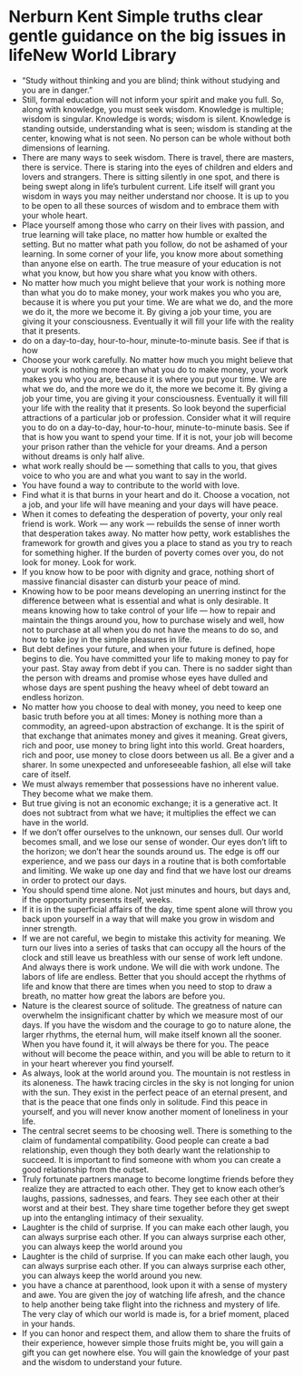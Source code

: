 # Nerburn Kent  Simple truths clear  gentle guidance on the big issues in lifeNew World Library
- “Study without thinking and you are blind; think without studying and you are in danger.”
- Still, formal education will not inform your spirit and make you full. So, along with knowledge, you must seek wisdom. Knowledge is multiple; wisdom is singular. Knowledge is words; wisdom is silent. Knowledge is standing outside, understanding what is seen; wisdom is standing at the center, knowing what is not seen. No person can be whole without both dimensions of learning.
- There are many ways to seek wisdom. There is travel, there are masters, there is service. There is staring into the eyes of children and elders and lovers and strangers. There is sitting silently in one spot, and there is being swept along in life’s turbulent current. Life itself will grant you wisdom in ways you may neither understand nor choose. It is up to you to be open to all these sources of wisdom and to embrace them with your whole heart.
- Place yourself among those who carry on their lives with passion, and true learning will take place, no matter how humble or exalted the setting. But no matter what path you follow, do not be ashamed of your learning. In some corner of your life, you know more about something than anyone else on earth. The true measure of your education is not what you know, but how you share what you know with others.
- No matter how much you might believe that your work is nothing more than what you do to make money, your work makes you who you are, because it is where you put your time. We are what we do, and the more we do it, the more we become it. By giving a job your time, you are giving it your consciousness. Eventually it will fill your life with the reality that it presents.
- do on a day-to-day, hour-to-hour, minute-to-minute basis. See if that is how
- Choose your work carefully. No matter how much you might believe that your work is nothing more than what you do to make money, your work makes you who you are, because it is where you put your time. We are what we do, and the more we do it, the more we become it. By giving a job your time, you are giving it your consciousness. Eventually it will fill your life with the reality that it presents. So look beyond the superficial attractions of a particular job or profession. Consider what it will require you to do on a day-to-day, hour-to-hour, minute-to-minute basis. See if that is how you want to spend your time. If it is not, your job will become your prison rather than the vehicle for your dreams. And a person without dreams is only half alive.
- what work really should be — something that calls to you, that gives voice to who you are and what you want to say in the world.
- You have found a way to contribute to the world with love.
- Find what it is that burns in your heart and do it. Choose a vocation, not a job, and your life will have meaning and your days will have peace.
- When it comes to defeating the desperation of poverty, your only real friend is work. Work — any work — rebuilds the sense of inner worth that desperation takes away. No matter how petty, work establishes the framework for growth and gives you a place to stand as you try to reach for something higher. If the burden of poverty comes over you, do not look for money. Look for work.
- If you know how to be poor with dignity and grace, nothing short of massive financial disaster can disturb your peace of mind.
- Knowing how to be poor means developing an unerring instinct for the difference between what is essential and what is only desirable. It means knowing how to take control of your life — how to repair and maintain the things around you, how to purchase wisely and well, how not to purchase at all when you do not have the means to do so, and how to take joy in the simple pleasures in life.
- But debt defines your future, and when your future is defined, hope begins to die. You have committed your life to making money to pay for your past. Stay away from debt if you can. There is no sadder sight than the person with dreams and promise whose eyes have dulled and whose days are spent pushing the heavy wheel of debt toward an endless horizon.
- No matter how you choose to deal with money, you need to keep one basic truth before you at all times: Money is nothing more than a commodity, an agreed-upon abstraction of exchange. It is the spirit of that exchange that animates money and gives it meaning. Great givers, rich and poor, use money to bring light into this world. Great hoarders, rich and poor, use money to close doors between us all. Be a giver and a sharer. In some unexpected and unforeseeable fashion, all else will take care of itself.
- We must always remember that possessions have no inherent value. They become what we make them.
- But true giving is not an economic exchange; it is a generative act. It does not subtract from what we have; it multiplies the effect we can have in the world.
- If we don’t offer ourselves to the unknown, our senses dull. Our world becomes small, and we lose our sense of wonder. Our eyes don’t lift to the horizon; we don’t hear the sounds around us. The edge is off our experience, and we pass our days in a routine that is both comfortable and limiting. We wake up one day and find that we have lost our dreams in order to protect our days.
- You should spend time alone. Not just minutes and hours, but days and, if the opportunity presents itself, weeks.
- If it is in the superficial affairs of the day, time spent alone will throw you back upon yourself in a way that will make you grow in wisdom and inner strength.
- If we are not careful, we begin to mistake this activity for meaning. We turn our lives into a series of tasks that can occupy all the hours of the clock and still leave us breathless with our sense of work left undone. And always there is work undone. We will die with work undone. The labors of life are endless. Better that you should accept the rhythms of life and know that there are times when you need to stop to draw a breath, no matter how great the labors are before you.
- Nature is the clearest source of solitude. The greatness of nature can overwhelm the insignificant chatter by which we measure most of our days. If you have the wisdom and the courage to go to nature alone, the larger rhythms, the eternal hum, will make itself known all the sooner. When you have found it, it will always be there for you. The peace without will become the peace within, and you will be able to return to it in your heart wherever you find yourself.
- As always, look at the world around you. The mountain is not restless in its aloneness. The hawk tracing circles in the sky is not longing for union with the sun. They exist in the perfect peace of an eternal present, and that is the peace that one finds only in solitude. Find this peace in yourself, and you will never know another moment of loneliness in your life.
- The central secret seems to be choosing well. There is something to the claim of fundamental compatibility. Good people can create a bad relationship, even though they both dearly want the relationship to succeed. It is important to find someone with whom you can create a good relationship from the outset.
- Truly fortunate partners manage to become longtime friends before they realize they are attracted to each other. They get to know each other’s laughs, passions, sadnesses, and fears. They see each other at their worst and at their best. They share time together before they get swept up into the entangling intimacy of their sexuality.
- Laughter is the child of surprise. If you can make each other laugh, you can always surprise each other. If you can always surprise each other, you can always keep the world around you
- Laughter is the child of surprise. If you can make each other laugh, you can always surprise each other. If you can always surprise each other, you can always keep the world around you new.
- you have a chance at parenthood, look upon it with a sense of mystery and awe. You are given the joy of watching life afresh, and the chance to help another being take flight into the richness and mystery of life. The very clay of which our world is made is, for a brief moment, placed in your hands.
- If you can honor and respect them, and allow them to share the fruits of their experience, however simple those fruits might be, you will gain a gift you can get nowhere else. You will gain the knowledge of your past and the wisdom to understand your future.
